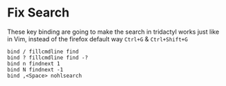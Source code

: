 # Fix Search

These key binding are going to make the search in tridactyl works just like in Vim, instead of the firefox default way `Ctrl+G` & `Ctrl+Shift+G`

```
bind / fillcmdline find
bind ? fillcmdline find -?
bind n findnext 1
bind N findnext -1
bind ,<Space> nohlsearch
```

